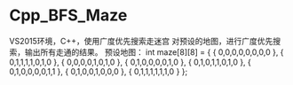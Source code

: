# Cpp_BFS_Maze
VS2015环境，C++，使用广度优先搜索走迷宫
对预设的地图，进行广度优先搜索，输出所有走通的结果。
预设地图：
int maze[8][8] = {
	{ 0,0,0,0,0,0,0,0 },
	{ 0,1,1,1,1,0,1,0 },
	{ 0,0,0,0,1,0,1,0 },
	{ 0,1,0,0,0,0,1,0 },
	{ 0,1,0,1,1,0,1,0 },
	{ 0,1,0,0,0,0,1,1 },
	{ 0,1,0,0,1,0,0,0 },
	{ 0,1,1,1,1,1,1,0 }
};
